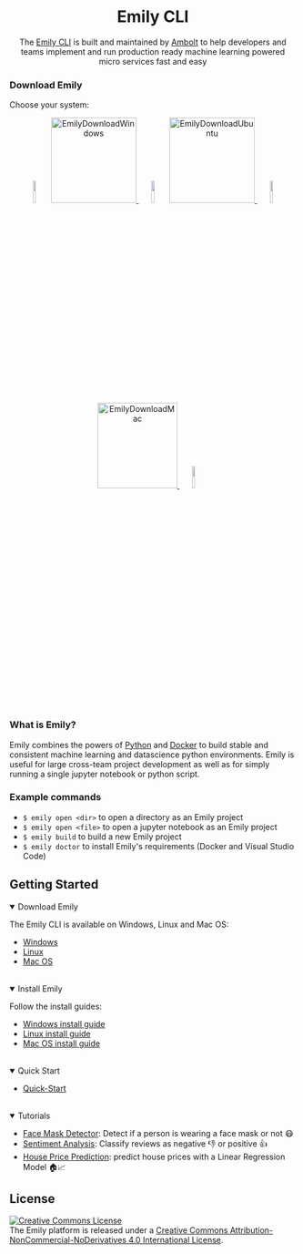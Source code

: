<div align="center">
<h1>Emily CLI</h1>
The <a href="https://ambolt.io/emily-ai/">Emily CLI</a> is built and maintained by <a href="https://ambolt.io/">Ambolt</a> to help developers and teams implement and run production ready machine learning powered micro services fast and easy
</div>
                                            
                                            
### Download Emily
Choose your system:
<p align="center">
  
<img src="https://upload.wikimedia.org/wikipedia/commons/thumb/0/00/Antonia_Sautter_Creations.png/180px-Antonia_Sautter_Creations.png" width="10%">
  
<a href="https://github.com/amboltio/emily-cli/releases/latest/download/emily-installer.exe">
  <img alt="EmilyDownloadWindows" src="https://upload.wikimedia.org/wikipedia/commons/5/5f/Windows_logo_-_2012.svg" 
       width="150" height="150">
</a>
  
  <img src="https://upload.wikimedia.org/wikipedia/commons/thumb/0/00/Antonia_Sautter_Creations.png/180px-Antonia_Sautter_Creations.png" width="10%">
  
<a href="https://github.com/amboltio/emily-cli/releases/latest/download/linux.zip">
  <img alt="EmilyDownloadUbuntu" src="https://upload.wikimedia.org/wikipedia/commons/thumb/a/ab/Logo-ubuntu_cof-orange-hex.svg/428px-Logo-ubuntu_cof-orange-hex.svg.png" 
       width=150" height="150">
</a>

<img src="https://upload.wikimedia.org/wikipedia/commons/thumb/0/00/Antonia_Sautter_Creations.png/180px-Antonia_Sautter_Creations.png" width="10%">
                              
<a href="https://github.com/amboltio/emily-cli/releases/latest/download/emily.pkg">
  <img alt="EmilyDownloadMac" src="https://upload.wikimedia.org/wikipedia/commons/thumb/1/1b/Apple_logo_grey.svg/640px-Apple_logo_grey.svg.png" 
       width=140" height="150">
</a>   
  
  <img src="https://upload.wikimedia.org/wikipedia/commons/thumb/0/00/Antonia_Sautter_Creations.png/180px-Antonia_Sautter_Creations.png" width="10%">
  

  
</p>

<br> 
                                            
### What is Emily?
Emily combines the powers of [Python](https://www.python.org/) and [Docker](https://www.docker.com/) to build stable and consistent machine learning and datascience python environments. Emily is useful for large cross-team project development as well as for simply running a single jupyter notebook or python script.

### Example commands
- ``$ emily open <dir>`` to open a directory as an Emily project 
- ``$ emily open <file>`` to open a jupyter notebook as an Emily project  
- ``$ emily build`` to build a new Emily project 
- ``$ emily doctor`` to install Emily's requirements (Docker and Visual Studio Code)


## Getting Started
<details open>
<summary>Download Emily</summary>

The Emily CLI is available on Windows, Linux and Mac OS:
- <a href="https://github.com/amboltio/emily-cli/releases/latest/download/emily-installer.exe">Windows</a>
- <a href="https://github.com/amboltio/emily-cli/releases/latest/download/linux.zip">Linux</a> 
- <a href="https://github.com/amboltio/emily-cli/releases/latest/download/emily.pkg">Mac OS</a> 
                                                                                              
</details>
<br>
<details open>
<summary>Install Emily</summary>

Follow the install guides:

- <a href="https://github.com/amboltio/emily-cli/wiki/How-to-install-Emily-on-Windows">Windows install guide</a>
- <a href="https://github.com/amboltio/emily-cli/wiki/How-to-install-Emily-on-Linux">Linux install guide</a>
- <a href="https://github.com/amboltio/emily-cli/wiki/How-to-install-emily-on-Mac">Mac OS install guide</a>

</details>
<br>

<details open>
<summary>Quick Start</summary>

* [Quick-Start](https://github.com/amboltio/emily-cli/wiki/Quick-Start)
</details>
<br>

<details open>
<summary>Tutorials</summary>

* [Face Mask Detector](https://github.com/amboltio/emily-cli/tree/main/tutorials/face-mask-detector): Detect if a person is wearing a face mask or not 😷
* [Sentiment Analysis](https://github.com/amboltio/emily-cli/tree/main/tutorials/sentiment-analysis): Classify reviews as negative 👎 or positive 👍  
* [House Price Prediction](https://github.com/amboltio/emily-cli/tree/main/tutorials/house-price-prediction): predict house prices with a Linear Regression Model 🏠📈 

[comment]: <> (* [Text Recognition]&#40;https://github.com/amboltio/emily-cli/tree/main/tutorials/text-recognition&#41;: Learn how to train, evaluate and predict sentences with a fully connected PyTorch classifier implemented in the Emily API template.)
</details>

## License
<a rel="license" href="http://creativecommons.org/licenses/by-nc-nd/4.0/"><img alt="Creative Commons License" style="border-width:0" src="https://i.creativecommons.org/l/by-nc-nd/4.0/88x31.png" /></a><br />The Emily platform is released under a <a rel="license" href="http://creativecommons.org/licenses/by-nc-nd/4.0/">Creative Commons Attribution-NonCommercial-NoDerivatives 4.0 International License</a>.


[comment]: <> (## Privacy Policy)

[comment]: <> (The Emily CLI collects no data by default.)

[comment]: <> (If you opt in to share anonumous usage data, you will be sharing:)

[comment]: <> (* Log-data produced by the Emily CLI in case of crashes. - You will be prompted for acknowledgement each time.)

[comment]: <> (* Basic usage of the CLI: installation, updates, command usage)
